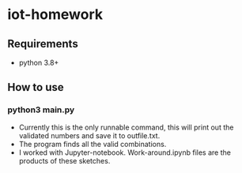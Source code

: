 # iot-homework

## Requirements
- python 3.8+

## How to use
### python3 main.py

- Currently this is the only runnable command, this will print out the validated numbers and save it to outfile.txt.
- The program finds all the valid combinations.
- I worked with Jupyter-notebook. Work-around.ipynb files are the products of these sketches.
